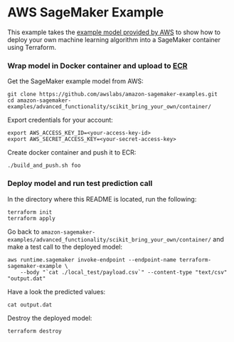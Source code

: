 # AWS SageMaker Example

This example takes the [example model provided by AWS](https://github.com/awslabs/amazon-sagemaker-examples/blob/master/advanced_functionality/scikit_bring_your_own/scikit_bring_your_own.ipynb)
to show how to deploy your own machine learning algorithm into a SageMaker container using Terraform.


### Wrap model in Docker container and upload to [ECR](https://aws.amazon.com/ecr/)

Get the SageMaker example model from AWS:

    git clone https://github.com/awslabs/amazon-sagemaker-examples.git
    cd amazon-sagemaker-examples/advanced_functionality/scikit_bring_your_own/container/

Export credentials for your account:

    export AWS_ACCESS_KEY_ID=<your-access-key-id>
    export AWS_SECRET_ACCESS_KEY=<your-secret-access-key>

Create docker container and push it to ECR:

    ./build_and_push.sh foo

### Deploy model and run test prediction call

In the directory where this README is located, run the following:

    terraform init
    terraform apply

Go back to `amazon-sagemaker-examples/advanced_functionality/scikit_bring_your_own/container/` and make a test call to the deployed model:

    aws runtime.sagemaker invoke-endpoint --endpoint-name terraform-sagemaker-example \
        --body "`cat ./local_test/payload.csv`" --content-type "text/csv" "output.dat"

Have a look the predicted values:

    cat output.dat

Destroy the deployed model:

    terraform destroy
